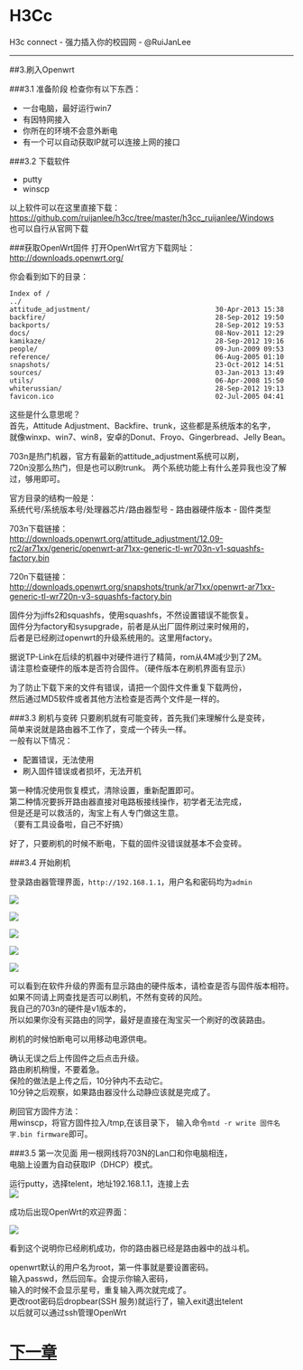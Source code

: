 H3Cc
=====

H3c connect  - 强力插入你的校园网 - @RuiJanLee

-----

##3.刷入Openwrt

###3.1 准备阶段
检查你有以下东西：   

- 一台电脑，最好运行win7
- 有因特网接入
- 你所在的环境不会意外断电
- 有一个可以自动获取IP就可以连接上网的接口

###3.2 下载软件

- putty
- winscp

以上软件可以在这里直接下载：  
https://github.com/ruijanlee/h3cc/tree/master/h3cc_ruijanlee/Windows   
也可以自行从官网下载

###获取OpenWrt固件
打开OpenWrt官方下载网址：   
http://downloads.openwrt.org/

你会看到如下的目录：
   
```
Index of /
../
attitude_adjustment/                               30-Apr-2013 15:38 
backfire/                                          28-Sep-2012 19:50     
backports/                                         28-Sep-2012 19:53   
docs/                                              08-Nov-2011 12:29    
kamikaze/                                          28-Sep-2012 19:16    
people/                                            09-Jun-2009 09:53      
reference/                                         06-Aug-2005 01:10      
snapshots/                                         23-Oct-2012 14:51     
sources/                                           03-Jan-2013 13:49    
utils/                                             06-Apr-2008 15:50       
whiterussian/                                      28-Sep-2012 19:13   
favicon.ico                                        02-Jul-2005 04:41      
```

这些是什么意思呢？   
首先，Attitude Adjustment、Backfire、trunk，这些都是系统版本的名字，   
就像winxp、win7、win8，安卓的Donut、Froyo、Gingerbread、Jelly Bean。   

703n是热门机器，官方有最新的attitude_adjustment系统可以刷，   
720n没那么热门，但是也可以刷trunk。
两个系统功能上有什么差异我也没了解过，够用即可。

官方目录的结构一般是：  
系统代号/系统版本号/处理器芯片/路由器型号 - 路由器硬件版本 - 固件类型

703n下载链接：  
http://downloads.openwrt.org/attitude_adjustment/12.09-rc2/ar71xx/generic/openwrt-ar71xx-generic-tl-wr703n-v1-squashfs-factory.bin

720n下载链接：  
http://downloads.openwrt.org/snapshots/trunk/ar71xx/openwrt-ar71xx-generic-tl-wr720n-v3-squashfs-factory.bin

固件分为jiffs2和squashfs，使用squashfs，不然设置错误不能恢复。   
固件分为factory和sysupgrade，前者是从出厂固件刷过来时候用的，   
后者是已经刷过openwrt的升级系统用的。这里用factory。

据说TP-Link在后续的机器中对硬件进行了精简，rom从4M减少到了2M。  
请注意检查硬件的版本是否符合固件。（硬件版本在刷机界面有显示） 

为了防止下载下来的文件有错误，请把一个固件文件重复下载两份，  
然后通过MD5软件或者其他方法检查是否两个文件是一样的。  

###3.3 刷机与变砖
只要刷机就有可能变砖，首先我们来理解什么是变砖，  
简单来说就是路由器不工作了，变成一个砖头一样。   
一般有以下情况：

- 配置错误，无法使用
- 刷入固件错误或者损坏，无法开机

第一种情况使用恢复模式，清除设置，重新配置即可。  
第二种情况要拆开路由器直接对电路板接线操作，初学者无法完成，   
但是还是可以救活的，淘宝上有人专门做这生意。   
（要有工具设备啦，自己不好搞）

好了，只要刷机的时候不断电，下载的固件没错误就基本不会变砖。

###3.4 开始刷机

登录路由器管理界面，`http://192.168.1.1`，用户名和密码均为`admin`  

![](https://raw.github.com/ruijanlee/h3cc/master/h3cc_ruijanlee/_img/c3-01.jpg)   

![](https://raw.github.com/ruijanlee/h3cc/master/h3cc_ruijanlee/_img/c3-02.jpg)  
 
![](https://raw.github.com/ruijanlee/h3cc/master/h3cc_ruijanlee/_img/c3-03.jpg)   

![](https://raw.github.com/ruijanlee/h3cc/master/h3cc_ruijanlee/_img/c3-04.jpg)    

![](https://raw.github.com/ruijanlee/h3cc/master/h3cc_ruijanlee/_img/c3-05.jpg)   

可以看到在软件升级的界面有显示路由的硬件版本，请检查是否与固件版本相符。  
如果不同请上网查找是否可以刷机，不然有变砖的风险。  
我自己的703n的硬件是v1版本的，  
所以如果你没有买路由的同学，最好是直接在淘宝买一个刷好的改装路由。

刷机的时候怕断电可以用移动电源供电。  

确认无误之后上传固件之后点击升级。  
路由刷机稍慢，不要着急。  
保险的做法是上传之后，10分钟内不去动它。  
10分钟之后观察，如果路由器没什么动静应该就是完成了。  

刷回官方固件方法：  
用winscp，将官方固件拉入/tmp,在该目录下， 
输入命令`mtd -r write 固件名字.bin firmware`即可。  

###3.5 第一次见面
用一根网线将703N的Lan口和你电脑相连，  
电脑上设置为自动获取IP（DHCP）模式。 

运行putty，选择telent，地址192.168.1.1，连接上去  
![](https://raw.github.com/ruijanlee/h3cc/master/h3cc_ruijanlee/_img/c3-06.jpg)  

成功后出现OpenWrt的欢迎界面：  

![](https://raw.github.com/ruijanlee/h3cc/master/h3cc_ruijanlee/_img/c3-07.jpg)  

看到这个说明你已经刷机成功，你的路由器已经是路由器中的战斗机。  

openwrt默认的用户名为root，第一件事就是要设置密码。  
输入passwd，然后回车。会提示你输入密码，   
输入的时候不会显示星号，重复输入两次就完成了。  
更改root密码后dropbear(SSH 服务)就运行了，输入exit退出telent  
以后就可以通过ssh管理OpenWrt  


# [下一章](https://github.com/ruijanlee/h3cc/blob/master/h3cc_ruijanlee/doc/c4.md)